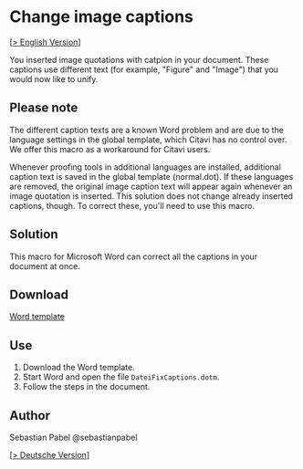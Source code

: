 # Change image captions

[[> English Version](readme.md)]

You inserted image quotations with catpion in your document. These captions use different text (for example, "Figure" and "Image") that you would now like to unify.

## Please note

The different caption texts are a known Word problem and are due to the language settings in the global template, which Citavi has no control over. We offer this macro as a workaround for Citavi users.
 
Whenever proofing tools in additional languages are installed, additional caption text is saved in the global template (normal.dot). If these languages are removed, the original image caption text will appear again whenever an image quotation is inserted. This solution does not change already inserted captions, though. To correct these, you'll need to use this macro. 

## Solution
This macro for Microsoft Word can correct all the captions in your document at once.

## Download
[Word template](FixCaptions.dotm)

## Use

1. Download the Word template.
1. Start Word and open the file `DateiFixCaptions.dotm`.
1. Follow the steps in the document.

## Author
Sebastian Pabel @sebastianpabel

[[> Deutsche Version](readme.de.md)]
